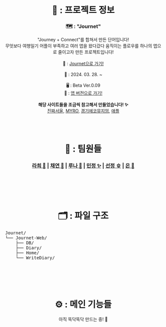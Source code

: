 <div align="center">
    <h1>📑 : 프로젝트 정보</h1>
    <h3>🗺️ : "Journet"</h3>
    "Journey + Connect"를 합쳐서 만든 단어입니다!<br>
    무엇보다 여행일기 어플이 부족하고 여러 앱을 왔다갔다 움직이는 플로우를 하나의 앱으로 줄이고자 만든 프로젝트입니다!
    <br>
    <br>
    🔗 : <a href="https://r6hex-1g.github.io/Journet/Journet-Web/Home/main.html">Journet으로 가기!</a>
    <br>
    <br>
    📅 : 2024. 03. 28. ~
    <br>
    <br>
    🖥️ : Beta Ver.0.09<br>
    📱 : <a href="https://github.com/r6hex-1g/Journet_App">앱 버전으로 가기!</a>
    <br>
    <br>
    <b>해당 사이트들을 조금씩 참고해서 만들었습니다! ✨</b><br>
    <a href="https://jinjja-seoul.com/">진짜서울</a>, <a href="https://www.myro.co.kr/">MYRO</a>, <a href="https://www.ecomuseum.kr/main.do">경기에코뮤지엄</a>, <a href="https://www.apple.com/kr/">애플</a>
    <br>
    <br>
    <br>
    <br>
    <h1>👥 : 팀원들</h1>
    <h3>
        <a href="https://github.com/r6hex-1g">라희 🍑</a> |
        <a href="https://github.com/meoritdol">채연 🍍</a> |
        <a href="https://github.com/RunaUXLabs">루나 🌙</a> |
        <a href="https://github.com/alswjd03">민정 ✨</a> |
        <a href="https://github.com/adooooore">선정 🫑</a> |
        <a href="https://github.com/eunidayo">은 🎀</a>
    </h3>
    <br>
    <br>
    <br>
    <br>
    <h1>🗂️ : 파일 구조</h1>
    <div align="left">
        <pre>Journet/
└── Journet-Web/
    ├── DB/
    ├── Diary/
    ├── Home/
    └── WriteDiary/
        </pre>
    </div>
    <br>
    <br>
    <br>
    <h1>⚙️ : 메인 기능들</h1>
    아직 뚝닥뚝닥 만드는 중! 🔨
</div>
